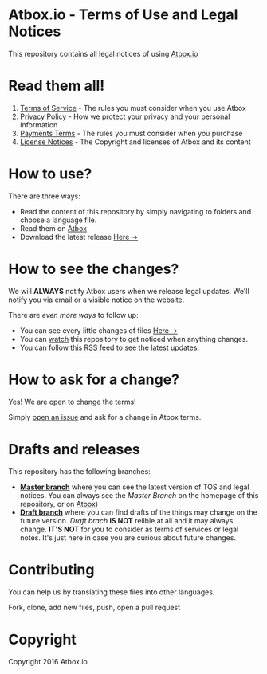 # Atbox.io - Terms of Use and Legal Notices

This repository contains all legal notices of using [Atbox.io](https://atbox.io)

# Read them all! #
1. [Terms of Service](terms-of-service) - 
The rules you must consider when you use Atbox
2. [Privacy Policy](privacy-policy) - 
How we protect your privacy and your personal information
3. [Payments Terms](payment-terms) - 
The rules you must consider when you purchase
4. [License Notices](license-notices) - 
The Copyright and licenses of Atbox and its content

# How to use? #
There are three ways:

* Read the content of this repository by simply navigating to folders and choose a language file.
* Read them on [Atbox](https://atbox.io/legal/tos)
* Download the latest release [Here →](https://github.com/Atbox/legal/releases)

# How to see the changes? #
We will **ALWAYS** notify Atbox users when we release legal updates. We'll notify you via email or a visible notice on the website.

There are *even more ways* to follow up:
* You can see every little changes of files [Here →](https://github.com/Atbox/legal/commits/master)
* You can [watch](https://github.com/Atbox/legal/subscription) this repository to get noticed when anything changes.
* You can follow [this RSS feed](https://github.com/Atbox/legal/releases.atom) to see the latest updates.

# How to ask for a change? #

Yes! We are open to change the terms!

Simply [open an issue](https://github.com/Atbox/legal/issues/new) and ask for a change in Atbox terms.

# Drafts and releases #
This repository has the following branches:
* [**Master branch**](https://github.com/Atbox/legal/tree/master) where you can see the latest version of TOS and legal notices.
You can always see the *Master Branch* on the homepage of this repository, or on [Atbox](https://atbox.io/legal/tos)) 
* [**Draft branch**](https://github.com/Atbox/legal/tree/draft) where you can find drafts of the things may change on the future version. *Draft brach* **IS NOT** relible at all and it may always change. **IT'S NOT** for you to consider as terms of services or legal notes. It's just here in case you are curious about future changes.



# Contributing #

You can help us by translating these files into other languages.

Fork, clone, add new files, push, open a pull request

# Copyright #
Copyright 2016 Atbox.io

